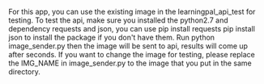 For this app, you can use the existing image in the learningpal_api_test for testing.
To test the api, make sure you installed the python2.7 and dependency requests and json, you can use pip install requests pip install json to install the package if you don't have them.
Run python image_sender.py then the image will be sent to api, results will come up after seconds.
If you want to change the image for testing, please replace the IMG_NAME in image_sender.py to the image that you put in the same directory.
